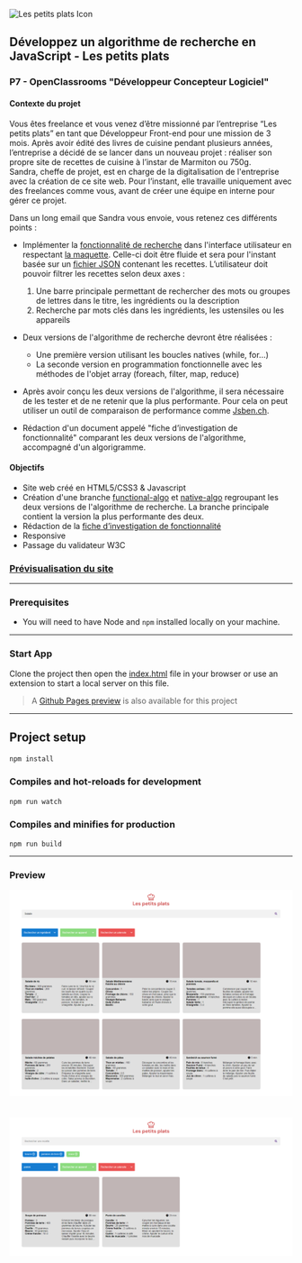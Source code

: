 ![Les petits plats Icon](/src/assets/full-icon.png)
## Développez un algorithme de recherche en JavaScript - Les petits plats
### P7 - OpenClassrooms "Développeur Concepteur Logiciel"

#### Contexte du projet

Vous êtes freelance et vous venez d’être missionné par l’entreprise “Les petits plats” en tant que Développeur Front-end pour une mission de 3 mois. Après avoir édité des livres de cuisine pendant plusieurs années, l’entreprise a décidé de se lancer dans un nouveau projet : réaliser son propre site de recettes de cuisine à l’instar de Marmiton ou 750g.  
Sandra, cheffe de projet, est en charge de la digitalisation de l'entreprise avec la création de ce site web. Pour l’instant, elle travaille uniquement avec des freelances comme vous, avant de créer une équipe en interne pour gérer ce projet.

Dans un long email que Sandra vous envoie, vous retenez ces différents points :

- Implémenter la [fonctionnalité de recherche](/src/assets/Cas%20d'utilisation%20du%20filtrage%20des%20recettes.pdf) dans l'interface utilisateur en respectant [la maquette](/src/assets/UI-Design.pdf). Celle-ci doit être fluide et sera pour l'instant basée sur un [fichier JSON](/data/recipes.json) contenant les recettes. L’utilisateur doit pouvoir filtrer les recettes selon deux axes :
  1. Une barre principale permettant de rechercher des mots ou groupes de lettres dans le titre, les ingrédients ou la description
  2. Recherche par mots clés dans les ingrédients, les ustensiles ou les appareils
  
- Deux versions de l'algorithme de recherche devront être réalisées :
  - Une première version utilisant les boucles natives (while, for...)
  - La seconde version en programmation fonctionnelle avec les méthodes de l'objet array (foreach, filter, map, reduce)
  
- Après avoir conçu les deux versions de l'algorithme, il sera nécessaire de les tester et de ne retenir que la plus performante. Pour cela on peut utiliser un outil de comparaison de performance comme [Jsben.ch](https://jsben.ch/).

- Rédaction d'un document appelé "fiche d’investigation de fonctionnalité" comparant les deux versions de l'algorithme, accompagné d'un algorigramme.

#### Objectifs
- Site web créé en HTML5/CSS3 & Javascript
- Création d'une branche [functional-algo](https://github.com/Alex-Pqn/Les-petits-plats-ocr_dcl/tree/functional-algo) et [native-algo](https://github.com/Alex-Pqn/Les-petits-plats-ocr_dcl/tree/native-algo) regroupant les deux versions de l'algorithme de recherche. La branche principale contient la version la plus performante des deux.
- Rédaction de la [fiche d’investigation de fonctionnalité](/src/assets/Fiche%20d'investigation.pdf)
- Responsive
- Passage du validateur W3C

### [Prévisualisation du site](https://alex-pqn.github.io/Les-petits-plats-ocr_dcl/)

---

### Prerequisites

- You will need to have Node and `npm` installed locally on your machine.

---

### Start App

Clone the project then open the [index.html](./index.html) file in your browser or use an extension to start a local server on this file.

> A [Github Pages preview](https://alex-pqn.github.io/Les-petits-plats-ocr_dcl/) is also available for this project

---

## Project setup
```
npm install
```

### Compiles and hot-reloads for development
```
npm run watch
```

### Compiles and minifies for production
```
npm run build
```

---

### Preview

![CV](/src/assets/Les%20petits%20plats%202.png)
<br/>
<br/>
<br/>
![CV](/src/assets/Les%20petits%20plats.png)
